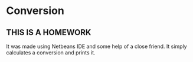 # Conversion
 
## THIS IS A HOMEWORK
It was made using Netbeans IDE and  some help of a close friend.
It simply calculates a conversion and prints it.
